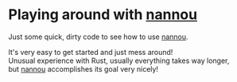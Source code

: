 # Playing around with [nannou]
Just some quick, dirty code to see how to use [nannou].  

It's very easy to get started and just mess around!  
Unusual experience with Rust, usually everything takes way longer,  
but [nannou] accomplishes its goal very nicely!

[nannou]: https://github.com/nannou-org/nannou

